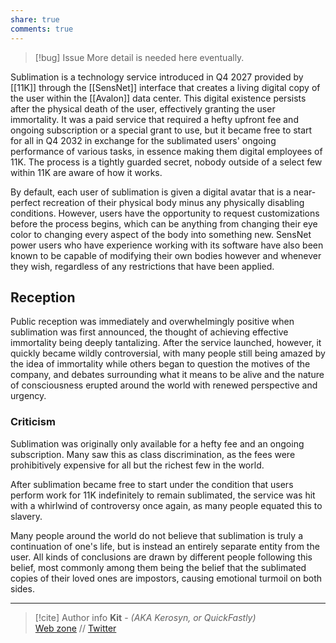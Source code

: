 ```yaml
---
share: true
comments: true
---
```

> [!bug] Issue
> More detail is needed here eventually.

Sublimation is a technology service introduced in Q4 2027 provided by [[11K]] through the [[SensNet]] interface that creates a living digital copy of the user within the [[Avalon]] data center. This digital existence persists after the physical death of the user, effectively granting the user immortality. It was a paid service that required a hefty upfront fee and ongoing subscription or a special grant to use, but it became free to start for all in Q4 2032 in exchange for the sublimated users' ongoing performance of various tasks, in essence making them digital employees of 11K. The process is a tightly guarded secret, nobody outside of a select few within 11K are aware of how it works.

By default, each user of sublimation is given a digital avatar that is a near-perfect recreation of their physical body minus any physically disabling conditions. However, users have the opportunity to request customizations before the process begins, which can be anything from changing their eye color to changing every aspect of the body into something new. SensNet power users who have experience working with its software have also been known to be capable of modifying their own bodies however and whenever they wish, regardless of any restrictions that have been applied.

## Reception

Public reception was immediately and overwhelmingly positive when sublimation was first announced, the thought of achieving effective immortality being deeply tantalizing. After the service launched, however, it quickly became wildly controversial, with many people still being amazed by the idea of immortality while others began to question the motives of the company, and debates surrounding what it means to be alive and the nature of consciousness erupted around the world with renewed perspective and urgency.

### Criticism

Sublimation was originally only available for a hefty fee and an ongoing subscription. Many saw this as class discrimination, as the fees were prohibitively expensive for all but the richest few in the world.

After sublimation became free to start under the condition that users perform work for 11K indefinitely to remain sublimated, the service was hit with a whirlwind of controversy once again, as many people equated this to slavery.

Many people around the world do not believe that sublimation is truly a continuation of one's life, but is instead an entirely separate entity from the user. All kinds of conclusions are drawn by different people following this belief, most commonly among them being the belief that the sublimated copies of their loved ones are impostors, causing emotional turmoil on both sides.

-----
> [!cite] Author info
> **Kit** - *(AKA Kerosyn, or QuickFastly)*\
> [Web zone](https://kitabe.link) // [Twitter](https://twitter.com/Kerosyn_)